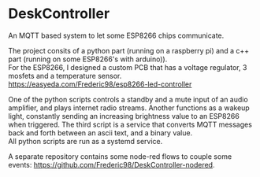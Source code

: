 # DeskController

An MQTT based system to let some ESP8266 chips communicate.

The project consits of a python part (running on a raspberry pi) and a c++ part (running on some ESP8266's with arduino)).  
For the ESP8266, I designed a custom PCB that has a voltage regulator, 3 mosfets and a temperature sensor.  
https://easyeda.com/Frederic98/esp8266-led-controller

One of the python scripts controls a standby and a mute input of an audio amplifier, and plays internet radio streams. Another functions as a wakeup light, constantly sending an increasing brightness value to an ESP8266 when triggered. The third script is a service that converts MQTT messages back and forth between an ascii text, and a binary value.  
All python scripts are run as a systemd service.

A separate repository contains some node-red flows to couple some events: https://github.com/Frederic98/DeskController-nodered.
